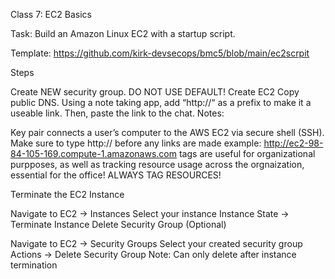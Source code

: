 
Class 7: EC2 Basics

Task: Build an Amazon Linux EC2 with a startup script.

Template: https://github.com/kirk-devsecops/bmc5/blob/main/ec2scrpit

Steps

Create NEW security group. DO NOT USE DEFAULT!
Create EC2
Copy public DNS. Using a note taking app, add “http://“ as a prefix to make it a useable link. Then, paste the link to the chat.
Notes:

Key pair connects a user’s computer to the AWS EC2 via secure shell (SSH).
Make sure to type http:// before any links are made
example: http://ec2-98-84-105-169.compute-1.amazonaws.com
tags are useful for organizational purpposes, as well as tracking resource usage across the orgnaization, essential for the office!
ALWAYS TAG RESOURCES!

Terminate the EC2 Instance

Navigate to EC2 → Instances
Select your instance
Instance State → Terminate Instance
Delete Security Group (Optional)

Navigate to EC2 → Security Groups
Select your created security group
Actions → Delete Security Group
Note: Can only delete after instance termination
